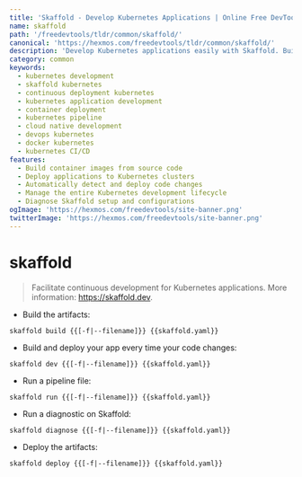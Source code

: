 ```yaml
---
title: 'Skaffold - Develop Kubernetes Applications | Online Free DevTools by Hexmos'
name: skaffold
path: '/freedevtools/tldr/common/skaffold/'
canonical: 'https://hexmos.com/freedevtools/tldr/common/skaffold/'
description: 'Develop Kubernetes applications easily with Skaffold. Build, deploy, and manage Kubernetes apps continuously with automatic code updates. Free online tool, no registration required.'
category: common
keywords:
  - kubernetes development
  - skaffold kubernetes
  - continuous deployment kubernetes
  - kubernetes application development
  - container deployment
  - kubernetes pipeline
  - cloud native development
  - devops kubernetes
  - docker kubernetes
  - kubernetes CI/CD
features:
  - Build container images from source code
  - Deploy applications to Kubernetes clusters
  - Automatically detect and deploy code changes
  - Manage the entire Kubernetes development lifecycle
  - Diagnose Skaffold setup and configurations
ogImage: 'https://hexmos.com/freedevtools/site-banner.png'
twitterImage: 'https://hexmos.com/freedevtools/site-banner.png'
---
```


# skaffold

> Facilitate continuous development for Kubernetes applications.
> More information: <https://skaffold.dev>.

- Build the artifacts:

`skaffold build {{[-f|--filename]}} {{skaffold.yaml}}`

- Build and deploy your app every time your code changes:

`skaffold dev {{[-f|--filename]}} {{skaffold.yaml}}`

- Run a pipeline file:

`skaffold run {{[-f|--filename]}} {{skaffold.yaml}}`

- Run a diagnostic on Skaffold:

`skaffold diagnose {{[-f|--filename]}} {{skaffold.yaml}}`

- Deploy the artifacts:

`skaffold deploy {{[-f|--filename]}} {{skaffold.yaml}}`
